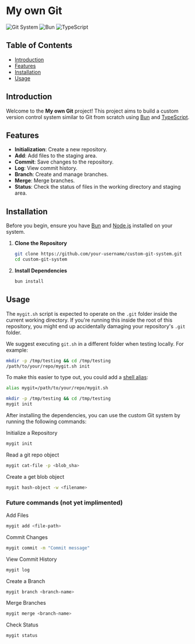 # My own Git

![Git System](https://img.shields.io/badge/Git-System-blue)
![Bun](https://img.shields.io/badge/Bun-v0.1.0-brightgreen)
![TypeScript](https://img.shields.io/badge/TypeScript-v4.0.0-blue)

## Table of Contents

- [Introduction](#introduction)
- [Features](#features)
- [Installation](#installation)
- [Usage](#usage)

## Introduction

Welcome to the **My own Git** project! This project aims to build a custom version control system similar to Git from scratch using [Bun](https://bun.sh) and [TypeScript](https://www.typescriptlang.org).

## Features

- **Initialization**: Create a new repository.
- **Add**: Add files to the staging area.
- **Commit**: Save changes to the repository.
- **Log**: View commit history.
- **Branch**: Create and manage branches.
- **Merge**: Merge branches.
- **Status**: Check the status of files in the working directory and staging area.

## Installation

Before you begin, ensure you have [Bun](https://bun.sh) and [Node.js](https://nodejs.org) installed on your system.

1.  **Clone the Repository**

    ```sh
    git clone https://github.com/your-username/custom-git-system.git
    cd custom-git-system
    ```

2.  **Install Dependencies**

    ```sh
    bun install
    ```

## Usage

The `mygit.sh` script is expected to operate on the `.git` folder inside the
current working directory. If you're running this inside the root of this
repository, you might end up accidentally damaging your repository's `.git`
folder.

We suggest executing `git.sh` in a different folder when testing locally.
For example:

```sh
mkdir -p /tmp/testing && cd /tmp/testing
/path/to/your/repo/mygit.sh init
```

To make this easier to type out, you could add a
[shell alias](https://shapeshed.com/unix-alias/):

```sh
alias mygit=/path/to/your/repo/mygit.sh

mkdir -p /tmp/testing && cd /tmp/testing
mygit init
```

After installing the dependencies, you can use the custom Git system by running the following commands:

Initialize a Repository

```sh
mygit init
```

Read a git repo object

```sh
mygit cat-file -p <blob_sha>
```

Create a get blob object

```sh
mygit hash-object -w <filename>
```

### Future commands (not yet implimented)

Add Files

```sh
mygit add <file-path>
```

Commit Changes

```sh
mygit commit -m "Commit message"
```

View Commit History

```sh
mygit log
```

Create a Branch

```sh
mygit branch <branch-name>
```

Merge Branches

```sh
mygit merge <branch-name>
```

Check Status

```sh
mygit status
```
